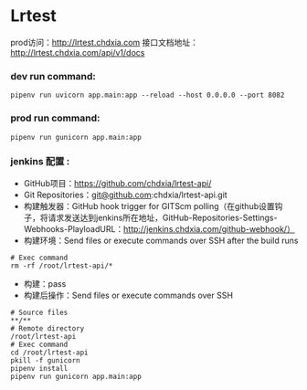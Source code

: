 # Lrtest

prod访问：http://lrtest.chdxia.com
接口文档地址：http://lrtest.chdxia.com/api/v1/docs

### dev run command:

```shell
pipenv run uvicorn app.main:app --reload --host 0.0.0.0 --port 8082
```
### prod run command:
```shell
pipenv run gunicorn app.main:app
```
### jenkins 配置 :

- GitHub项目：https://github.com/chdxia/lrtest-api/
- Git Repositories：git@github.com:chdxia/lrtest-api.git
- 构建触发器：GitHub hook trigger for GITScm polling（在github设置钩子，将请求发送达到jenkins所在地址，GitHub-Repositories-Settings-Webhooks-PlayloadURL：http://jenkins.chdxia.com/github-webhook/）
- 构建环境：Send files or execute commands over SSH after the build runs

```shell
# Exec command
rm -rf /root/lrtest-api/*
```

- 构建：pass
- 构建后操作：Send files or execute commands over SSH

```shell
# Source files
**/**
# Remote directory
/root/lrtest-api
# Exec command
cd /root/lrtest-api
pkill -f gunicorn
pipenv install
pipenv run gunicorn app.main:app
```